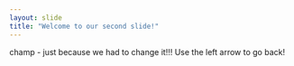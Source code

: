 ```yaml
---
layout: slide
title: "Welcome to our second slide!"
---
```

champ - just because we had to change it!!!
Use the left arrow to go back!
